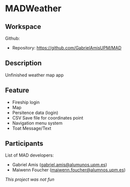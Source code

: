 # MADWeather

## Workspace 
Github:  
- Repository: https://github.com/GabrielAmisUPM/MAD
  

## Description
Unfinished weather map app

## Feature

- Fireship login
- Map
- Persitence data (login)
- CSV Save file for coordinates point
- Navigation menu system
- Toat Message/Text


## Participants
List of MAD developers:
- Gabriel Amis (gabriel.amis@alumunos.upm.es)
- Maiwenn Foucher (maiwenn.foucher@alumnos.upm.es)



*This project was not fun*
